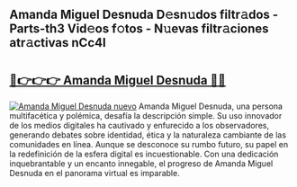 ## Amanda Miguel Desnuda D𝚎sn𝚞dos filtr𝚊dos - Parts-th3 Vid𝚎os f𝚘tos - N𝚞evas filtr𝚊ciones atr𝚊ctivas nCc4I

# <h2><a href="http://mb9ux41.tromn.icu/?c=Amanda+Miguel+Desnuda">🔗👉👉👉 Amanda Miguel Desnuda 🔗🔗</a></h2>

[![Amanda Miguel Desnuda nuevo](https://i.imgur.com/pEAQMta.gif)](http://mb9ux41.tromn.icu/?c=Amanda+Miguel+Desnuda)
Amanda Miguel Desnuda, una persona multifacética y polémica, desafía la descripción simple. Su uso innovador de los medios digitales ha cautivado y enfurecido a los observadores, generando debates sobre identidad, ética y la naturaleza cambiante de las comunidades en línea. Aunque se desconoce su rumbo futuro, su papel en la redefinición de la esfera digital es incuestionable. Con una dedicación inquebrantable y un encanto innegable, el progreso de Amanda Miguel Desnuda en el panorama virtual es imparable.
